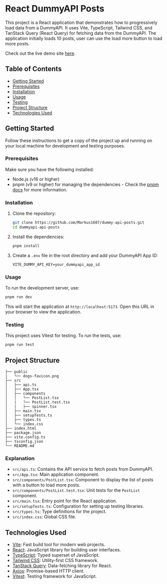 # React DummyAPI Posts

This project is a React application that demonstrates how to progressively load data from a DummyAPI. It uses Vite, TypeScript, Tailwind CSS, and TanStack Query (React Query) for fetching data from the DummyAPI. The application initially loads 10 posts, user can use the load more button to load more posts.

Check out the live demo site [here](https://markus1607.github.io/dummy-api-posts/).

## Table of Contents

- [Getting Started](#getting-started)
- [Prerequisites](#prerequisites)
- [Installation](#installation)
- [Usage](#usage)
- [Testing](#testing)
- [Project Structure](#project-structure)
- [Technologies Used](#technologies-used)

## Getting Started

Follow these instructions to get a copy of the project up and running on your local machine for development and testing purposes.

### Prerequisites

Make sure you have the following installed:

- Node.js (v16 or higher)
- pnpm (v9 or higher) for managing the dependencies - Check the [pnpm docs](https://pnpm.io/installation) for more information.

### Installation

1. Clone the repository:

   ```sh
   git clone https://github.com/Markus1607/dummy-api-posts.git
   cd dummyapi-api-posts
   ```

2. Install the dependencies:

   ```sh
   pnpm install
   ```

3. Create a `.env` file in the root directory and add your DummyAPI App ID:

   ```env
   VITE_DUMMY_API_KEY=your_dummyapi_app_id
   ```

### Usage

To run the development server, use:

```sh
pnpm run dev
```

This will start the application at `http://localhost:5173`. Open this URL in your browser to view the application.


### Testing

This project uses Vitest for testing. To run the tests, use:

```sh
pnpm run test
```

## Project Structure

```
├── public
│   └── dogs-favicon.png
├── src
│   ├── api.ts
│   ├── App.tsx
│   ├── components
│   │   └── PostList.tsx
│   |   └── PostList.test.tsx
│   |   ├── spinner.tsx
│   ├── main.tsx
│   ├── setupTests.ts
│   ├── types.ts
│   └── index.css
├── index.html
├── package.json
├── vite.config.ts
├── tsconfig.json
└── README.md
```

### Explanation

- `src/api.ts`: Contains the API service to fetch posts from DummyAPI.
- `src/App.tsx`: Main application component.
- `src/components/PostList.tsx`: Component to display the list of posts with a button to load more posts.
- `src/components/PostList.test.tsx`: Unit tests for the `PostList` component.
- `src/main.tsx`: Entry point for the React application.
- `src/setupTests.ts`: Configuration for setting up testing libraries.
- `src/types.ts`: Type definitions for the project.
- `src/index.css`: Global CSS file.

## Technologies Used

- [Vite](https://vitejs.dev/): Fast build tool for modern web projects.
- [React](https://reactjs.org/): JavaScript library for building user interfaces.
- [TypeScript](https://www.typescriptlang.org/): Typed superset of JavaScript.
- [Tailwind CSS](https://tailwindcss.com/): Utility-first CSS framework.
- [TanStack Query](https://tanstack.com/query/v4): Data-fetching library for React.
- [Axios](https://axios-http.com/): Promise-based HTTP client.
- [Vitest](https://vitest.dev/): Testing framework for JavaScript.